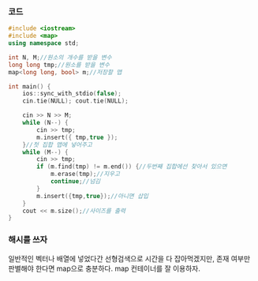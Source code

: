 ### 코드
```c++
#include <iostream>
#include <map>
using namespace std;

int N, M;//원소의 개수를 받을 변수
long long tmp;//원소를 받을 변수
map<long long, bool> m;//저장할 맵

int main() {
    ios::sync_with_stdio(false);
    cin.tie(NULL); cout.tie(NULL);

    cin >> N >> M;
    while (N--) {
        cin >> tmp;
        m.insert({ tmp,true });
    }//첫 집합 맵에 넣어주고
    while (M--) {
        cin >> tmp;
        if (m.find(tmp) != m.end()) {//두번째 집합에선 찾아서 있으면
            m.erase(tmp);//지우고
            continue;//넘김
        }
        m.insert({tmp,true});//아니면 삽입
    }
    cout << m.size();//사이즈를 출력
}
```
### 해시를 쓰자
일반적인 벡터나 배열에 넣었다간 선형검색으로 시간을 다 잡아먹겠지만, 존재 여부만 판별해야 한다면 map으로 충분하다.
map 컨테이너를 잘 이용하자.
